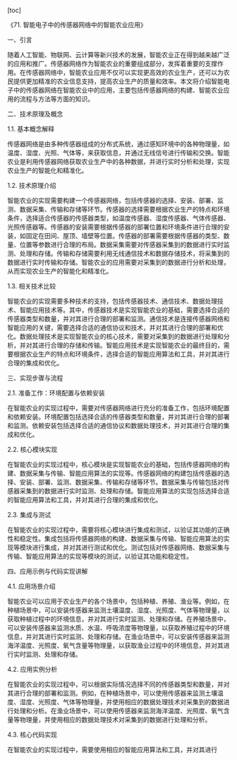 
[toc]                    
                
                
《71. 智能电子中的传感器网络中的智能农业应用》

一、引言

随着人工智能、物联网、云计算等新兴技术的发展，智能农业正在得到越来越广泛的应用和推广。传感器网络作为智能农业的重要组成部分，发挥着重要的支撑作用。在传感器网络中，智能农业应用不仅可以实现更高效的农业生产，还可以为农民提供更加精准的农业信息支持，提高农业生产的质量和效率。本文将介绍智能电子中的传感器网络在智能农业中的应用，主要包括传感器网络的构建、智能农业应用的流程与方法等方面的知识。

二、技术原理及概念

1.1. 基本概念解释

传感器网络是由多种传感器组成的分布式系统，通过感知环境中的各种物理量，如温度、湿度、光照、气体等，来获取信息，并通过无线信号进行传输和交换。智能农业是利用传感器网络获取农业生产中的各种数据，并进行实时分析和处理，实现农业生产的智能化和精准化。

1.2. 技术原理介绍

智能农业的实现需要构建一个传感器网络，包括传感器的选择、安装、部署、监测、数据采集、传输和存储等环节。传感器的选择需要根据农业生产的特点和环境条件，选择适合传感器的传感器类型，如温度传感器、湿度传感器、气体传感器、光照传感器等。传感器的安装需要根据传感器的部署位置和环境条件进行合理的安装，如固定在田间、屋顶、墙壁等位置。传感器的部署需要根据传感器的类型、数量、位置等参数进行合理的布局。数据采集需要对传感器采集到的数据进行实时监测、处理和存储。传输和存储需要利用无线通信技术和数据存储技术，将采集到的数据进行实时传输和存储。智能农业的应用需要对采集到的数据进行分析和处理，从而实现农业生产的智能化和精准化。

1.3. 相关技术比较

智能农业的实现需要多种技术的支持，包括传感器技术、通信技术、数据处理技术、智能应用技术等。其中，传感器技术是实现智能农业的基础，需要选择合适的传感器类型和数量，并对其进行合理的部署和监测。通信技术是连接传感器网络和智能应用的关键，需要选择合适的通信协议和技术，并对其进行合理的部署和优化。数据处理技术是实现智能农业的核心技术，需要对采集到的数据进行处理和分析，并对其进行合理的存储和传输。智能应用技术是实现智能农业的最终目的，需要根据农业生产的特点和环境条件，选择合适的智能应用算法和工具，并对其进行合理的集成和优化。

三、实现步骤与流程

2.1. 准备工作：环境配置与依赖安装

在智能农业的实现过程中，需要对传感器网络进行充分的准备工作，包括环境配置和依赖安装。环境配置包括选择合适的传感器类型和数量，并对其进行合理的部署和监测。依赖安装包括选择合适的通信协议和数据处理技术，并对其进行合理的集成和优化。

2.2. 核心模块实现

在智能农业的实现过程中，核心模块是实现智能农业的基础，包括传感器网络的构建、数据采集与传输、智能应用算法的实现等。传感器网络的构建包括传感器的选择、安装、部署、监测、数据采集、传输和存储等环节。数据采集与传输包括对传感器采集到的数据进行实时监测、处理和存储。智能应用算法的实现包括选择合适的智能应用算法和工具，并对其进行合理的集成和优化。

2.3. 集成与测试

在智能农业的实现过程中，需要将核心模块进行集成和测试，以验证其功能的正确性和稳定性。集成包括将传感器网络的构建、数据采集与传输、智能应用算法的实现等模块进行集成，并对其进行测试和优化。测试包括对传感器网络、数据采集与传输、智能应用算法的实现等模块的测试，以验证其功能和稳定性。

四、应用示例与代码实现讲解

4.1. 应用场景介绍

智能农业可以应用于农业生产的各个场景中，包括种植、养殖、渔业等。例如，在种植场景中，可以安装传感器来监测土壤温度、湿度、光照度、气体等物理量，以获取种植过程中的环境信息，并对其进行实时监测、处理和存储。在养殖场景中，可以安装传感器来监测水质、水温、呼吸浓度等物理量，以获取养殖过程中的环境信息，并对其进行实时监测、处理和存储。在渔业场景中，可以安装传感器来监测海洋温度、光照度、氧气含量等物理量，以获取渔业过程中的环境信息，并对其进行实时监测、处理和存储。

4.2. 应用实例分析

在智能农业的实现过程中，可以根据实际情况选择不同的传感器类型和数量，并对其进行合理的部署和监测。例如，在种植场景中，可以使用传感器来监测土壤温度、湿度、光照度、气体等物理量，并使用相应的数据处理技术对采集到的数据进行处理和分析。在渔业场景中，可以使用传感器来监测海洋温度、光照度、氧气含量等物理量，并使用相应的数据处理技术对采集到的数据进行处理和分析。

4.3. 核心代码实现

在智能农业的实现过程中，需要使用相应的智能应用算法和工具，并对其进行


